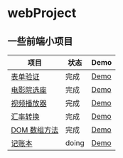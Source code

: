 # webProject

## 一些前端小项目

| 项目 | 状态 | Demo |
| -----  |  ------| -------- |
| [表单验证](https://github.com/Tongshisan/webProject/tree/master/%E8%A1%A8%E5%8D%95%E9%AA%8C%E8%AF%81) | 完成 | [Demo](https://tongshisan.github.io/webProject/%E8%A1%A8%E5%8D%95%E9%AA%8C%E8%AF%81/) |
| [电影院选座](https://github.com/Tongshisan/webProject/tree/master/%E7%94%B5%E5%BD%B1%E9%99%A2%E9%80%89%E5%BA%A7) | 完成 | [Demo](https://tongshisan.github.io/webProject/%E7%94%B5%E5%BD%B1%E9%99%A2%E9%80%89%E5%BA%A7/) |
| [视频播放器](https://github.com/Tongshisan/webProject/tree/master/%E8%A7%86%E9%A2%91%E6%92%AD%E6%94%BE%E5%99%A8) | 完成 | [Demo](https://tongshisan.github.io/webProject/%E8%A7%86%E9%A2%91%E6%92%AD%E6%94%BE%E5%99%A8/) |
| [汇率转换](https://github.com/Tongshisan/webProject/tree/master/%E6%B1%87%E7%8E%87%E8%BD%AC%E6%8D%A2) | 完成 | [Demo](https://tongshisan.github.io/webProject/%E6%B1%87%E7%8E%87%E8%BD%AC%E6%8D%A2/) |
| [DOM 数组方法](https://github.com/Tongshisan/webProject/tree/master/Dom%E6%95%B0%E7%BB%84%E6%96%B9%E6%B3%95) | 完成 | [Demo](https://tongshisan.github.io/webProject/Dom%E6%95%B0%E7%BB%84%E6%96%B9%E6%B3%95/) |
| [记账本]() | doing | [Demo]() |

